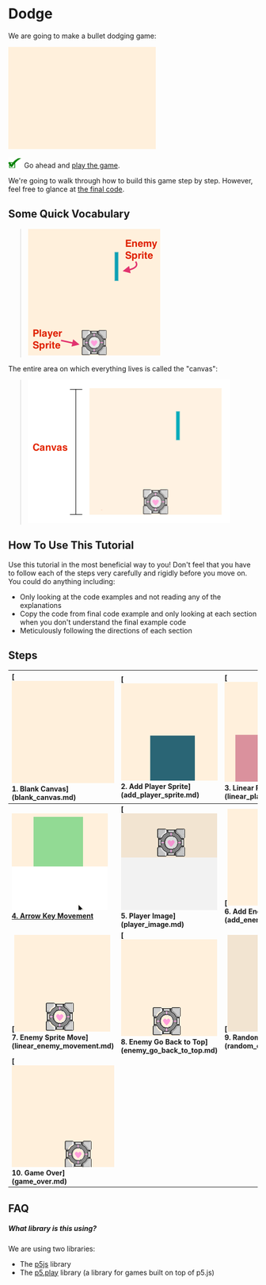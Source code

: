 # Dodge

We are going to make a bullet dodging game:

[![](img/game_play.gif)](http://output.jsbin.com/dozoki/64)

![](img/checkmark.png)  Go ahead and [play the game](http://output.jsbin.com/dozoki/64).

We're going to walk through how to build this game step by step. However, feel
free to glance at [the final code](http://jsbin.com/dozoki/63/edit?js,output).

## Some Quick Vocabulary

> ![](img/r_vocab1.png)

<!-- Editable Drawing in: https://docs.google.com/drawings/d/1Px_9MVqn2qv6ASDl7vxglR2lXVpHVaNsvT9lyrqWzmM/edit -->

The entire area on which everything lives is called the "canvas":

> ![](img/r_vocab2.png)


## How To Use This Tutorial

Use this tutorial in the most beneficial way to you! Don't feel that you have
to follow each of the steps very carefully and rigidly before you move
on. You could do anything including:

- Only looking at the code examples and not reading any of the explanations
- Copy the code from final code example and only looking at each section when
  you don't understand the final example code
- Meticulously following the directions of each section

## Steps

| **[![](img/sq_1_blank_canvas.png)          <br> 1.  Blank Canvas]      (blank_canvas.md)**          | **[![](img/sq_2_add_player_sprite.png)    <br> 2. Add Player Sprite]    (add_player_sprite.md)**    | **[![](img/sq_3_linear_player_movement.gif)  <br> 3. Linear Player Movement] (linear_player_movement.md)** |
|:----------------------------------------------------------------------------------------------------|:----------------------------------------------------------------------------------------------------|:-----------------------------------------------------------------------------------------------------------|
| **[![](img/sq_4_arrow_key_movement.gif)    <br> 4.  Arrow Key Movement](arrow_key_movement.md)**    | **[![](img/sq_5_player_image.gif)         <br> 5. Player Image]         (player_image.md)**         | **[![](img/sq_6_add_enemy_sprite.gif)        <br> 6. Add Enemy Sprite]       (add_enemy_sprite.md)**       |
| **[![](img/sq_7_linear_enemy_movement.gif) <br> 7.  Enemy Sprite Move] (linear_enemy_movement.md)** | **[![](img/sq_8_enemy_go_back_to_top.gif) <br> 8. Enemy Go Back to Top] (enemy_go_back_to_top.md)** | **[![](img/sq_9_random_enemy_position.gif)   <br> 9. Random Enemy Position]  (random_enemy_position.md)**  |
| **[![](img/sq_10_game_over.gif)            <br> 10. Game Over]         (game_over.md)**             |                                                                                                     |                                                                                                            |

## FAQ

##### What library is this using?

We are using two libraries:

- The [p5js](http://p5js.org/) library
- The [p5.play](http://p5play.molleindustria.org/) library (a library for games built on top of p5.js)
